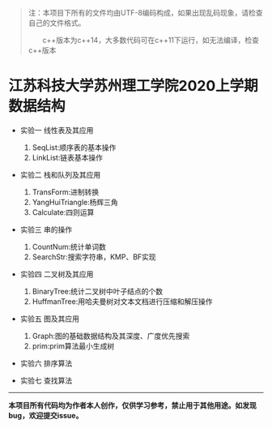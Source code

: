 >注：本项目下所有的文件均由UTF-8编码构成，如果出现乱码现象，请检查自己的文件格式。
>
>       c++版本为c++14，大多数代码可在c++11下运行，如无法编译，检查c++版本

# **江苏科技大学苏州理工学院2020上学期数据结构**

- 实验一 线性表及其应用

    1. SeqList:顺序表的基本操作
    2. LinkList:链表基本操作

- 实验二 栈和队列及其应用

    1. TransForm:进制转换
    2. YangHuiTriangle:杨辉三角
    3. Calculate:四则运算

- 实验三 串的操作
    1. CountNum:统计单词数
    2. SearchStr:搜索字符串，KMP、BF实现

- 实验四 二叉树及其应用
    1. BinaryTree:统计二叉树中叶子结点的个数
    2. HuffmanTree:用哈夫曼树对文本文档进行压缩和解压操作

- 实验五 图及其应用
    1. Graph:图的基础数据结构及其深度、广度优先搜索
    2. prim:prim算法最小生成树

- 实验六 排序算法
- 实验七 查找算法
  
---
**本项目所有代码均为作者本人创作，仅供学习参考，禁止用于其他用途。如发现bug，欢迎提交issue。**